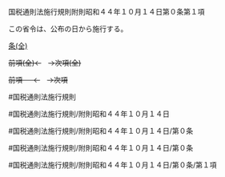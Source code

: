 国税通則法施行規則附則昭和４４年１０月１４日第０条第１項

この省令は、公布の日から施行する。

[条(全)](国税通則法施行規則附則昭和４４年１０月１４日第０条_.md)

~~前項(全)←~~　~~→次項(全)~~

~~前項 　 ←~~　~~→次項~~



#国税通則法施行規則

#国税通則法施行規則/附則昭和４４年１０月１４日

#国税通則法施行規則/附則昭和４４年１０月１４日/第０条

#国税通則法施行規則/附則昭和４４年１０月１４日/第０条

#国税通則法施行規則/附則昭和４４年１０月１４日/第０条/第１項

